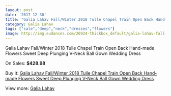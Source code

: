 ```yaml
---
layout: post
date: '2017-12-30'
title: "Galia Lahav Fall/Winter 2018 Tulle Chapel Train Open Back Hand-made Flowers Sweet Deep Plunging V-Neck Ball Gown Wedding Dress"
category: Galia Lahav
tags: ["sale","deep","neck","dresses","flowers"]
image: http://img.eudances.com/26924-thickbox_default/galia-lahav-fall-winter-2018-tulle-chapel-train-open-back-hand-made-flowers-sweet-deep-plunging-v-neck-ball-gown-wedding-dress.jpg
---
```

Galia Lahav Fall/Winter 2018 Tulle Chapel Train Open Back Hand-made Flowers Sweet Deep Plunging V-Neck Ball Gown Wedding Dress

On Sales: **$428.98**
<a href="https://www.eudances.com/en/galia-lahav/9048-galia-lahav-fall-winter-2018-tulle-chapel-train-open-back-hand-made-flowers-sweet-deep-plunging-v-neck-ball-gown-wedding-dress.html"><amp-img layout="responsive" width="600" height="600" src="//img.eudances.com/26924-thickbox_default/galia-lahav-fall-winter-2018-tulle-chapel-train-open-back-hand-made-flowers-sweet-deep-plunging-v-neck-ball-gown-wedding-dress.jpg" alt="Galia Lahav Fall/Winter 2018 Tulle Chapel Train Open Back Hand-made Flowers Sweet Deep Plunging V-Neck Ball Gown Wedding Dress 0" /></a>
<a href="https://www.eudances.com/en/galia-lahav/9048-galia-lahav-fall-winter-2018-tulle-chapel-train-open-back-hand-made-flowers-sweet-deep-plunging-v-neck-ball-gown-wedding-dress.html"><amp-img layout="responsive" width="600" height="600" src="//img.eudances.com/26926-thickbox_default/galia-lahav-fall-winter-2018-tulle-chapel-train-open-back-hand-made-flowers-sweet-deep-plunging-v-neck-ball-gown-wedding-dress.jpg" alt="Galia Lahav Fall/Winter 2018 Tulle Chapel Train Open Back Hand-made Flowers Sweet Deep Plunging V-Neck Ball Gown Wedding Dress 1" /></a>
<a href="https://www.eudances.com/en/galia-lahav/9048-galia-lahav-fall-winter-2018-tulle-chapel-train-open-back-hand-made-flowers-sweet-deep-plunging-v-neck-ball-gown-wedding-dress.html"><amp-img layout="responsive" width="600" height="600" src="//img.eudances.com/26925-thickbox_default/galia-lahav-fall-winter-2018-tulle-chapel-train-open-back-hand-made-flowers-sweet-deep-plunging-v-neck-ball-gown-wedding-dress.jpg" alt="Galia Lahav Fall/Winter 2018 Tulle Chapel Train Open Back Hand-made Flowers Sweet Deep Plunging V-Neck Ball Gown Wedding Dress 2" /></a>

Buy it: [Galia Lahav Fall/Winter 2018 Tulle Chapel Train Open Back Hand-made Flowers Sweet Deep Plunging V-Neck Ball Gown Wedding Dress](https://www.eudances.com/en/galia-lahav/9048-galia-lahav-fall-winter-2018-tulle-chapel-train-open-back-hand-made-flowers-sweet-deep-plunging-v-neck-ball-gown-wedding-dress.html "Galia Lahav Fall/Winter 2018 Tulle Chapel Train Open Back Hand-made Flowers Sweet Deep Plunging V-Neck Ball Gown Wedding Dress")

View more: [Galia Lahav](https://www.eudances.com/en/119-galia-lahav "Galia Lahav")